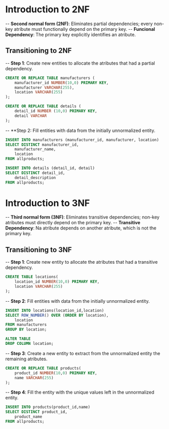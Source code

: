 # Introduction to 2NF

-- **Second normal form (2NF)**: Eliminates partial dependencies; every non-key atribute must functionally depend on the primary key.
-- **Funcional Dependency**: The primary key explicitly identifies an atribute.

## Transitioning to 2NF

-- **Step 1**: Create new entities to allocate the atributes that had a partial dependency. 

```sql
CREATE OR REPLACE TABLE manufacturers (
	manufacturer_id NUMBER(10,0) PRIMARY KEY,
	manufacturer VARCHAR(255),
	location VARCHAR(255)
);
```

```sql
CREATE OR REPLACE TABLE details (
	detail_id NUMBER (10,0) PRIMARY KEY,
	detail VARCHAR
);
```

-- **Step 2: Fill entities with data from the initially unnormalized entity.

```sql
INSERT INTO manufacturers (manufacturer_id, manufacturer, location)
SELECT DISTINCT manufacturer_id,
	manufacturer_name,
	location
FROM allproducts;
```

```sql
INSERT INTO details (detail_id, detail)
SELECT DISTINCT detail_id,
	detail_description
FROM allproducts;
```

# Introduction to 3NF

-- **Third normal form (3NF)**: Eliminates transitive dependencies; non-key atributes must directly depend on the primary key. 
-- **Transitive Dependency**: Na atribute depends on another atribute, which is not the primary key. 

## Transitioning to 3NF

-- **Step 1**: Create new entity to allocate the atributes that had a transitive dependency. 


```sql
CREATE TABLE locations(
	location_id NUMBER(10,0) PRIMARY KEY,
	location VARCHAR(255)
);
```

-- **Step 2**: Fill entities with data from the initially unnormalized entity.

```sql
INSERT INTO locations(location_id,location)
SELECT ROW_NUMBER() OVER (ORDER BY location),
	location
FROM manufacturers
GROUP BY location; 
```

```sql
ALTER TABLE
DROP COLUMN location;
```

-- **Step 3**: Create a new entity to extract from the unnormalized entity the remaining atributes.

```sql
CREATE OR REPLACE TABLE products(
	product_id NUMBER(10,0) PRIMARY KEY,
	name VARCHAR(255)
);
```

-- **Step 4**: Fill the entity with the unique values left in the unnormalized entity.

```sql
INSERT INTO products(product_id,name)
SELECT DISTINCT product_id,
	product_name
FROM allproducts;
```